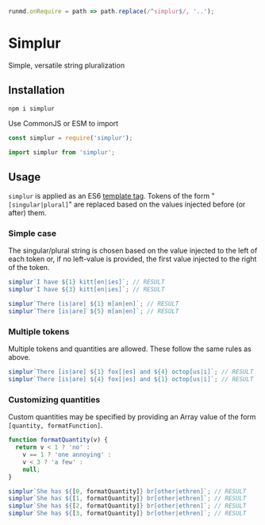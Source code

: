 ```javascript --hide
runmd.onRequire = path => path.replace(/^simplur$/, '..');
```

# Simplur

Simple, versatile string pluralization

## Installation

```
npm i simplur
```

Use CommonJS or ESM to import

```javascript --run main
const simplur = require('simplur');
```

```javascript --run es6
import simplur from 'simplur';
```

## Usage

`simplur` is applied as an ES6 [template tag](https://developer.mozilla.org/en-US/docs/Web/JavaScript/Reference/Template_literals).  Tokens of the form "`[singular|plural]`" are replaced based on the values injected before (or after) them.

### Simple case
The singular/plural string is chosen based on the value injected to the left of
each token or, if no left-value is provided, the first value injected to the
right of the token.

```javascript --run main
simplur`I have ${1} kitt[en|ies]`; // RESULT
simplur`I have ${3} kitt[en|ies]`; // RESULT

simplur`There [is|are] ${1} m[an|en]`; // RESULT
simplur`There [is|are] ${5} m[an|en]`; // RESULT
```

### Multiple tokens
Multiple tokens and quantities are allowed.  These follow the same rules as above.

```javascript --run main
simplur`There [is|are] ${1} fox[|es] and ${4} octop[us|i]`; // RESULT
simplur`There [is|are] ${4} fox[|es] and ${1} octop[us|i]`; // RESULT
```

### Customizing quantities
Custom quantities may be specified by providing an Array value of the form `[quantity, formatFunction]`.

```javascript --run main
function formatQuantity(v) {
  return v < 1 ? 'no' :
    v == 1 ? 'one annoying' :
    v < 3 ? 'a few' :
    null;
}

simplur`She has ${[0, formatQuantity]} br[other|ethren]`; // RESULT
simplur`She has ${[1, formatQuantity]} br[other|ethren]`; // RESULT
simplur`She has ${[2, formatQuantity]} br[other|ethren]`; // RESULT
simplur`She has ${[3, formatQuantity]} br[other|ethren]`; // RESULT
```
